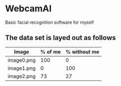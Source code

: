 # WebcamAI
Basic facial recognition software for myself

## The data set is layed out as follows
| Image | % of me | % without me |
| --- | --- | --- |
|image0.png| 100 | 0 |
|image1.png| 0 | 100 |
|image2.png| 73 | 27 |